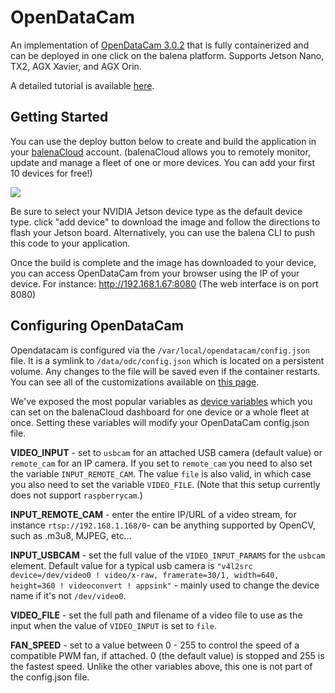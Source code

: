 # OpenDataCam
An implementation of [OpenDataCam 3.0.2](https://github.com/opendatacam/opendatacam) that is fully containerized and can be deployed in one click on the balena platform. Supports Jetson Nano, TX2, AGX Xavier, and AGX Orin.

A detailed tutorial is available [here](https://www.balena.io/blog/using-opendatacam-and-balena-to-quantify-the-world-with-ai/).

## Getting Started

You can use the deploy button below to create and build the application in your [balenaCloud](https://www.balena.io/cloud/) account. (balenaCloud allows you to remotely monitor, update and manage a fleet of one or more devices. You can add your first 10 devices for free!)

[![](https://www.balena.io/deploy.png)](https://dashboard.balena-cloud.com/deploy?repoUrl=https://github.com/balenalabs-incubator/opendatacam)

Be sure to select your NVIDIA Jetson device type as the default device type. click "add device" to download the image and follow the directions to flash your Jetson board. Alternatively, you can use the balena CLI to push this code to your application.

Once the build is complete and the image has downloaded to your device, you can access OpenDataCam from your browser using the IP of your device. For instance: http://192.168.1.67:8080 (The web interface is on port 8080)


## Configuring OpenDataCam

Opendatacam is configured via the `/var/local/opendatacam/config.json` file. It is a symlink to `/data/odc/config.json` which is located on a persistent volume. Any changes to the file will be saved even if the container restarts. You can see all of the customizations available on [this page](https://github.com/opendatacam/opendatacam/blob/master/documentation/CONFIG.md).

We've exposed the most popular variables as [device variables](https://www.balena.io/docs/learn/manage/variables/) which you can set on the balenaCloud dashboard for one device or a whole fleet at once. Setting these variables will modify your OpenDataCam config.json file. 


**VIDEO_INPUT** - set to `usbcam` for an attached USB camera (default value) or `remote_cam` for an IP camera. If you set to `remote_cam` you need to also set the variable `INPUT_REMOTE_CAM`. The value `file` is also valid, in which case you also need to set the variable `VIDEO_FILE`. (Note that this setup currently does not support `raspberrycam`.)

**INPUT_REMOTE_CAM** - enter the entire IP/URL of a video stream, for instance `rtsp://192.168.1.168/0`- can be anything supported by OpenCV, such as .m3u8, MJPEG, etc...

**INPUT_USBCAM** - set the full value of the `VIDEO_INPUT_PARAMS` for the `usbcam` element. Default value for a typical usb camera is `"v4l2src device=/dev/video0 ! video/x-raw, framerate=30/1, width=640, height=360 ! videoconvert ! appsink"` - mainly used to change the device name if it's not `/dev/video0`.

**VIDEO_FILE** - set the full path and filename of a video file to use as the input when the value of `VIDEO_INPUT` is set to `file`.

**FAN_SPEED** - set to a value between 0 - 255 to control the speed of a compatible PWM fan, if attached. 0 (the default value) is stopped and 255 is the fastest speed. Unlike the other variables above, this one is not part of the config.json file.

